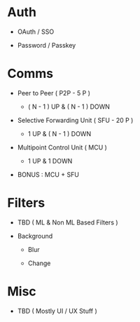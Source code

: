 
# Auth

- OAuth / SSO

- Password / Passkey

# Comms

- Peer to Peer ( P2P - 5 P )

  - ( N - 1 ) UP & ( N - 1 ) DOWN

- Selective Forwarding Unit ( SFU - 20 P )

  - 1 UP & ( N - 1 ) DOWN

- Multipoint Control Unit ( MCU )

  - 1 UP & 1 DOWN

- BONUS : MCU + SFU


# Filters

- TBD ( ML & Non ML Based Filters )

- Background

  - Blur

  - Change

# Misc

- TBD ( Mostly UI / UX Stuff )
